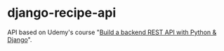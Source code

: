# django-recipe-api
API based on Udemy's course "[Build a backend REST API with Python &amp; Django](https://www.udemy.com/course/django-python-advanced/)".
